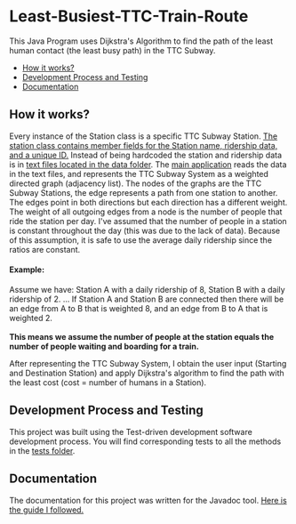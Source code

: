 # Least-Busiest-TTC-Train-Route
This Java Program uses Dijkstra's Algorithm to find the path of the least human contact (the least busy path) in the TTC Subway. 
- [How it works?](#how-it-works)
- [Development Process and Testing](#development-process-and-testing)
- [Documentation](#Documentation)

<h2>How it works?</h2>

Every instance of the Station class is a specific TTC Subway Station.
[The station class contains member fields for the Station name, ridership data, and a unique ID.](https://github.com/satavanan-s/Least-Busiest-TTC-Train-Route/blob/master/src/com/satavanan/application/Station.java)
Instead of being hardcoded the station and ridership data is in [text files located in the data folder](https://github.com/satavanan-s/Least-Busiest-TTC-Train-Route/tree/master/data).
The [main application](https://github.com/satavanan-s/Least-Busiest-TTC-Train-Route/blob/master/src/com/satavanan/application/Main.java) reads the data in the text files, and 
represents the TTC Subway System as a weighted directed graph (adjacency list). The nodes of the graphs are the TTC Subway Stations,
the edge represents a path from one station to another. The edges point in both directions but each direction has a different
weight. The weight of all outgoing edges from a node is the number of people that ride the station per day. I've
assumed that the number of people in a station is constant throughout the day (this was due to the lack of data).
Because of this assumption, it is safe to use the average daily ridership since the ratios are constant.

<h4>Example:</h4>

Assume we have: Station A with a daily ridership of 8,
Station B with a daily ridership of 2. ...
If Station A and Station B are connected then there will be an edge from
A to B that is weighted 8, and an edge from B to A that is weighted 2. <br><br>
**This means we assume the number of people at the station equals the number of people waiting and boarding for a train.**



After representing the TTC Subway System, I obtain the user input (Starting and Destination Station)
and apply Dijkstra's algorithm to find the path with the least cost (cost = number of humans in a Station).

<h2>Development Process and Testing</h2>

This project was built using the Test-driven development software development process.
You will find corresponding tests to all the methods in the [tests folder](https://github.com/satavanan-s/Least-Busiest-TTC-Train-Route/tree/1/src/com/satavanan/tests "Tests Directory").

<h2>Documentation</h2>

The documentation for this project was written for the Javadoc tool. [Here is the guide I followed.](https://www.oracle.com/technical-resources/articles/java/javadoc-tool.html)
